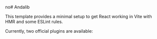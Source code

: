 no# Andalib

This template provides a minimal setup to get React working in Vite with HMR and some ESLint rules.

Currently, two official plugins are available:
